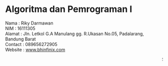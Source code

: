# Algoritma dan Pemrograman I

Nama : Riky Darmawan <br>
NIM : 16111305 <br>
Alamat : Jln. Letkol G.A Manulang gg. R.Ukasan No.05, Padalarang, Bandung Barat <br>
Contact : 089656272905 <br>
Website : www.bhinfinix.com <br>


<marquee>Sekolah Tinggi Teknologi Bandung <marquee>
